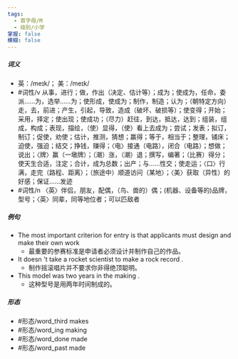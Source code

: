 ```yaml
---
tags:
  - 首字母/M
  - 级别/小学
掌握: false
模糊: false
---
```

##### 词义
- 英：/meɪk/； 美：/meɪk/
- #词性/v  从事，进行；做，作出（决定、估计等）；成为；使成为，任命，委派……为，选举……为；使形成，使成为；制作，制造；认为；（朝特定方向）走，去，前进；产生，引起，导致，造成（破坏、破损等）；使变得；开始；采用，择定；使出现；使成功；（尽力）赶往，到达，抵达，达到；组装，组成，构成；表现，描绘，（使）显得，（使）看上去成为；尝试；发表；拟订，制订；促使，劝使；估计，推测，猜想；赢得；等于，相当于；整理，铺床；迫使，强迫；结交；挣钱，赚得；〈电〉接通（电路），闭合（电路）；想做；说出；〈牌〉赢（一墩牌）；（潮）涨，（潮）退；撰写，编著；（比赛）得分；使天生合适，注定；合计，成为总数；出产；与……性交；使走运；〈口〉行满，走完（路程、距离）；（旅途中）顺道访问（某地）；〈美〉获取（异性）的好感；保证……发迹
- #词性/n  〈英〉伴侣，朋友，配偶，（鸟、兽的）偶；(机器、设备等的)品牌，型号；〈英〉同辈，同等地位者；可以匹敌者
##### 例句
- The most important criterion for entry is that applicants must design and make their own work
	- 最重要的参赛标准是申请者必须设计并制作自己的作品。
- It doesn 't take a rocket scientist to make a rock record .
	- 制作摇滚唱片并不要求你非得绝顶聪明。
- This model was two years in the making .
	- 这种型号是用两年时间制成的。
##### 形态
- #形态/word_third makes
- #形态/word_ing making
- #形态/word_done made
- #形态/word_past made
